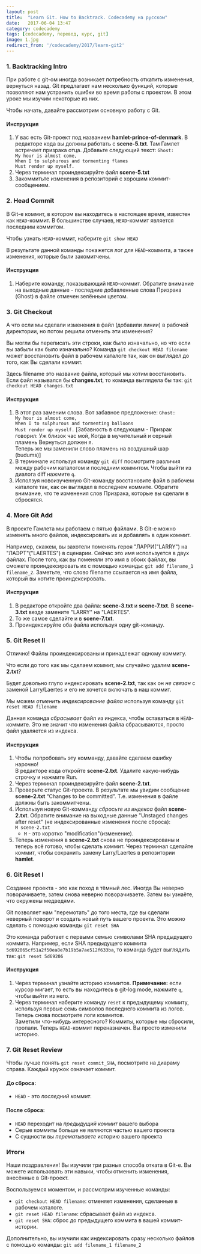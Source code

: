 ```yaml
---
layout: post
title:  "Learn Git. How to Backtrack. Codecademy на русском"
date:   2017-06-04 13:47
category: codecademy
tags: [codecademy, перевод, курс, git]
image: 1.jpg
redirect_from: '/codecademy/2017/learn-git2'
---
```

<!--more-->
<div id="contents"></div>

### 1. Backtracking Intro

<p>При работе с git-ом иногда возникает потребность откатить изменения, вернуться назад. Git предлагает нам несколько функций, которые позволяют нам устранить ошибки во время работы с проектом. В этом уроке мы изучим некоторые из них.</p>
<p>Чтобы начать, давайте рассмотрим основную работу с Git.</p>

#### Инструкция

<ol>
	<li>У вас есть Git-проект под названием <b>hamlet-prince-of-denmark</b>. В редакторе кода вы должны работать с <b>scene-5.txt</b>. Там Гамлет встречает призрака отца. Добавьте следующий текст: <code>Ghost: 
My hour is almost come,
When I to sulphurous and tormenting flames
Must render up myself.</code></li>
	<li>Через терминал проиндексируйте файл <b>scene-5.txt</b></li>
	<li>Закоммитьте изменения в репозиторий с хорошим коммит-сообщением.</li>
</ol>

### 2. Head Commit

<p>В Git-е коммит, в котором вы находитесь в настоящее время, известен как <code>HEAD</code>-коммит. В большинстве случаев, <code>HEAD</code>-коммит является последним коммитом.</p>
<p>Чтобы узнать <code>HEAD</code>-коммит, наберите <code>git show HEAD</code></p>
<p>В результате данной команды покажется лог для <code>HEAD</code>-коммита, а также изменения, которые были закомитчены.</p>

#### Инструкция

<ol>
	<li>Наберите команду, показывающий <code>HEAD</code>-коммит. Обратите внимание на выходные данные - последние добавленные слова Призрака (Ghost) в файле отмечен зелённым цветом.</li>
</ol>

### 3. Git Checkout

<p>А что если мы сделали изменения в файл (добавили линии) в рабочей директории, но потом решили отменить эти изменения?</p>
<p>Вы могли бы переписать эти строки, как было изначально, но что если вы забыли как было изначально? Команда <code>git checkout HEAD filename</code> может восстановить файл в рабочем каталоге так, как он выглядел до того, как Вы сделали коммит.</p>
<p>Здесь filename это название файла, который мы хотим восстановить. Если файл назывался бы <b>changes.txt</b>, то команда выглядела бы так: <code>git checkout HEAD changes.txt</code></p>

#### Инструкция

<ol>
	<li>В этот раз заменим слова. Вот забавное предложение: <code>Ghost: 
My hour is almost come,
When I to sulphurous and tormenting balloons
Must render up myself.</code> [Забавность в следующем - Призрак говорил: Уж близок час мой, Когда в мучительный и серный пламень Вернуться должен я. <br> Теперь же мы заменили слово пламень на воздушный шар (budums)]</li>
	<li>В терминале используя команду <code>git diff</code> посмотрите различия между рабочим каталогом и последним коммитом. Чтобы выйти из диалога diff нажмите <code>q</code>.</li>
	<li>Исползуя новоизученную Git-команду восстановите файл в рабочем каталоге так, как он выглядел в последнем коммите. Обратите внимание, что те изменения слов Призрака, которые вы сделали в сбросятся.</li>
</ol>

### 4. More Git Add

<p>В проекте Гамлета мы работаем с пятью файлами. В Git-е можно изменять много файлов, индексировать их и добавлять в один коммит.</p>
<p>Например, скажем, вы захотели поменять героя "ЛАРРИ("LARRY") на "ЛАЭРТ"("LAERTES") в сценарии. Сейчас это имя используется в двух файлах. После того, как вы поменяли это имя в обоих файлах, вы сможете проиндексировать их с помощью команды: <code>git add filename_1 filename_2</code>. Заметьте, что слово filename ссылается на имя файла, который вы хотите проиндексировать.</p>

#### Инструкция

<ol>
	<li>В редакторе откройте два файла: <b>scene-3.txt</b> и <b>scene-7.txt</b>. В <b>scene-3.txt</b> везде замените "LARRY" на "LAERTES".</li>
	<li>То же самое сделайте и в <b>scene-7.txt</b>.</li>
	<li>Проиндексируйте оба файла используя одну git-команду.</li>
</ol>

### 5. Git Reset II

<p>Отлично! Файлы проиндексированы и принадлежат одному коммиту.</p>
<p>Что если до того как мы сделаем коммит, мы случайно удалим <b>scene-2.txt</b>?</p>
<p>Будет довольно глупо индексировать <b>scene-2.txt</b>, так как он <i>не связан </i> с заменой Larry/Laertes и его не хочется включать в наш коммит.</p>
<p>Мы можем <i>отменить индексирование файла</i> используя команду <code>git reset HEAD filename</code></p>
<p>Данная команда <i>сбрасывает</i> файл из индекса, чтобы оставаться в <code>HEAD</code>-коммите. Это не значит что изменения файла сбрасываются, просто файл удаляется из индекса.</p>

#### Инструкция

<ol>
	<li>Чтобы попробовать эту комманду, давайте сделаем ошибку нарочно!<br>
	В редакторе кода откройте <b>scene-2.txt</b>. Удалите какую-нибудь строчку и нажмите Run.</li>
	<li>Через терминал проиндексируйте файл <b>scene-2.txt</b>.</li>
	<li>Проверьте статус Git-проекта. В результате мы увидим сообщение <b>scene-2.txt</b> “Changes to be committed”. Т.е. изменения в файле должны быть закоммитчены.</li>
	<li>Используя новую Git-комманду <i>сбросьте из индекса</i> файл <b>scene-2.txt</b>. Обратите внимание на выходные данные "Unstaged changes after reset" (не индексированные изменения после сброса):<br>
	<code>M scene-2.txt</code>
	<ul>
		<li><code>M</code> - это коротко "modification"(изменение).</li>
	</ul></li>
	<li>Теперь изменения в <b>scene-2.txt</b> снова не проиндексированы и теперь всё готово, чтобы сделать коммит. Через терминал сделайте коммит, чтобы сохранить замену Larry/Laertes в репозитории <b>hamlet</b>.</li>
</ol>

### 6. Git Reset I

<p>Создание проекта - это как поход в тёмный лес. Иногда Вы неверно поворачиваете, затем снова неверно поворачиваете. Затем вы узнаёте, что окружены медведями.</p>
<p>Git позволяет нам "перемотать" до того места, где вы сделали неверный поворот и создать новый путь вашего проекта. Это можно сделать с помощью команды <code>git reset SHA</code></p>
<p>Это команда работает с первыми семью символами SHA предыдущего коммита. Например, если SHA предыдущего коммита <code>5d692065cf51a2f50ea8e7b19b5a7ae512f633ba</code>, то команда будет выглядить так: <code>git reset 5d69206</code></p>

#### Инструкция

<ol>
	<li>Через терминал узнайте историю коммитов. <b>Примечание:</b> если курсор мигает, то есть вы находитесь в git-log mode, нажмите <code>q</code>, чтобы выйти из него.</li>
	<li>Через терминал наберите команду <code>reset</code> к предыдущему коммиту, используя первые семь символов последнего коммита из логов.<br>
	Теперь снова посмотрите логи коммитов.<br>
	Заметили что-нибудь интересного? Коммиты, которые мы сбросили, пропали. Теперь <code>HEAD</code>-коммит переназначен. Вы просто изменили историю.</li>
</ol>

### 7. Git Reset Review

<p>Чтобы лучше понять <code>git reset commit_SHA</code>, посмотрите на диараму справа. Каждый кружок означает коммит.</p>
<h4>До сброса:</h4>
<ul>
	<li><code>HEAD</code> - это <i>последний коммит</i>.</li>
</ul>
<h4>После сброса:</h4>
<ul>
	<li><code>HEAD</code> переходит на <i>предыдущий коммит</i> вашего выбора</li>
	<li>Серые коммиты больше не являются частью вашего проекта</li>
	<li>С сущности вы <i>перематываете</i> историю вашего проекта</li>
</ul>

### Итоги

<p>Наши поздравления! Вы изучили три разных способа отката в Git-е. Вы можете использовать эти навыки, чтобы отменить изменения, внесённые в Git-проект.</p>
<p>Воспользуемся моментом, и рассмотрим изученные команды:
	<ul>
		<li><code>git checkout HEAD filename</code>: отменяет изменения, сделанные в рабочем каталоге.</li>
		<li><code>git reset HEAD filename</code>: сбрасывает файл из индекса.</li>
		<li><code>git reset SHA</code>: сброс до предыдущего коммита в вашей коммит-истории.</li>
	</ul>
</p>
Дополнительно, вы изучили как индексировать сразу несколько файлов с помощью команды:
<code>git add filename_1 filename_2</code>